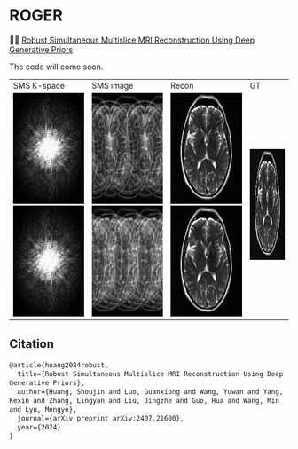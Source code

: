 # ROGER
👏👏 [Robust Simultaneous Multislice MRI Reconstruction Using Deep Generative Priors](https://arxiv.org/abs/2407.21600)

The code will come soon.

<table>
  <tr>
    <td>
        SMS K-space
    </td>
    <td>
        SMS image
    </td>
    <td>
        Recon
    </td>
    <td>
        GT
    </td>
  </tr>
  <tr>
    <td>
        <img src="mics/k-space.png" width="200" height="200">
        <img src="mics/k-space.png" width="200" height="200">
    </td>
    <td>
        <img src="mics/img_MB4R2.png" width="200" height="200">
        <img src="mics/img_MB4R3.png" width="200" height="200">
    </td>
    <td>
        <img src="mics/fastMRI_MB4R2.gif" frameborder="0" class="giphy-embed" allowfullscreen width="200" height="200">
        <img src="mics/fastMRI_MB4R3.gif" frameborder="0" class="giphy-embed" allowfullscreen width="200" height="200">
    </td>
    <td>
        <img src="mics/gt.gif" frameborder="0" class="giphy-embed" allowfullscreen width="200" height="200">
    </td>
  </tr>
</table>



## Citation
```
@article{huang2024robust,
  title={Robust Simultaneous Multislice MRI Reconstruction Using Deep Generative Priors},
  author={Huang, Shoujin and Luo, Guanxiong and Wang, Yuwan and Yang, Kexin and Zhang, Lingyan and Liu, Jingzhe and Guo, Hua and Wang, Min and Lyu, Mengye},
  journal={arXiv preprint arXiv:2407.21600},
  year={2024}
}
```
